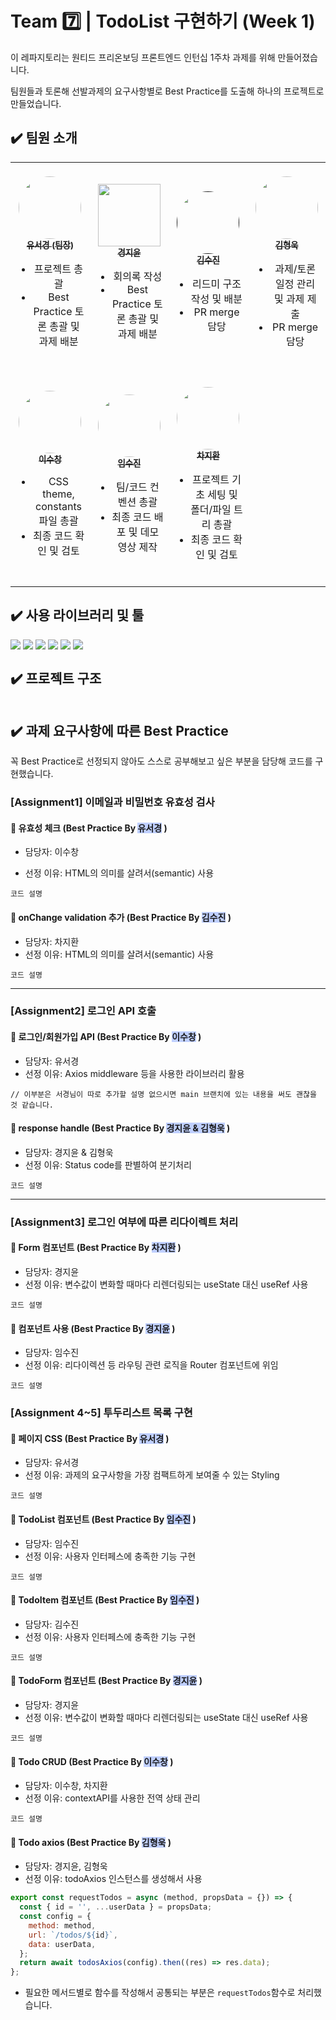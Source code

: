 # Team :seven: | TodoList 구현하기 (Week 1)

이 레파지토리는 원티드 프리온보딩 프론트엔드 인턴십 1주차 과제를 위해 만들어졌습니다.

팀원들과 토론해 선발과제의 요구사항별로 Best Practice를 도출해 하나의 프로젝트로 만들었습니다.

## :heavy_check_mark: 팀원 소개

<table>
  <tbody >
    <tr >
      <td align="center"><a href="https://github.com/SeokyoungYou"><img style="border-radius: 50%; margin-top: 20px;" src="https://avatars.githubusercontent.com/u/79842380?v=4" width="100px; height="100px" alt=""/><br /><sub><b>유서경 (팀장)</b></a><ul><li>프로젝트 총괄</li><li>Best Practice 토론 총괄 및 과제 배분 </li></sub><br /></td>
      <td align="center"><a href="https://github.com/JiyoonZ"><img style="margin-top: 20px;" src="https://avatars.githubusercontent.com/u/81758576?v=4" width="100px;" alt=""/><br /><sub><b>경지윤</b></sub></a><ul><li>회의록 작성</li><li>Best Practice 토론 총괄 및 과제 배분 </li><br /></td>
      <td align="center"><a href=""><img style="margin-top: 20px; border-radius: 50%;" src="https://avatars.githubusercontent.com/u/56298540?v=4" width="100px;" alt=""/><br /><sub><b>김수진</b></sub></a><ul><li>리드미 구조 작성 및 배분</li><li>PR merge 담당</li><br /></td>
      <td align="center"><a href="https://github.com/khw970421"><img style="border-radius: 50%; margin-top: 20px;" src="https://avatars.githubusercontent.com/u/59253551?v=4" width="100px;" alt=""/><br /><sub><b>김형욱</b></sub></a><ul><li>과제/토론 일정 관리 및 과제 제출</li><li>PR merge 담당</li><br /></td>
     <tr/>
      <td align="center"><a href="https://github.com/eternalclash"><img style="border-radius: 50%; margin-top: 20px;" src="https://avatars.githubusercontent.com/u/77526745?v=4" width="100px;" alt=""/><br /><sub><b>이수창</b></sub></a><ul><li>CSS theme, constants 파일 총괄</li><li>최종 코드 확인 및 검토</li><br /></td>
      <td align="center"><a href="https://github.com/etoile-j?tab=repositories"><img style="border-radius: 50%; margin-top: 20px;" src="https://avatars.githubusercontent.com/u/102905624?v=4" width="100px;" alt=""/><br /><sub><b>임수진</b></sub></a><ul><li>팀/코드 컨벤션 총괄</li><li>최종 코드 배포 및 데모 영상 제작</li><br /></td>
      <td align="center"><a href="https://github.com/ckwlghks123"><img style="border-radius: 50%; margin-top: 20px;" src="https://avatars.githubusercontent.com/u/83552466?v=4" width="100px;" alt=""/><br /><sub><b>차지환</b></sub></a><ul><li>프로젝트 기초 세팅 및 폴더/파일 트리 총괄</li><li>최종 코드 확인 및 검토</li><br /></td>
    </tr>
  </tbody>
</table>

## :heavy_check_mark: 사용 라이브러리 및 툴

<div style="float: left;">
  <img src="https://img.shields.io/badge/Axios-5A29E4?style=for-the-badge&logo=axios&logoColor=white">
  <img src="https://img.shields.io/badge/React Router Dom-CA4245?style=for-the-badge&logo=react router&logoColor=white">
  <img src="https://img.shields.io/badge/styled components-DB7093?style=for-the-badge&logo=styledcomponents&logoColor=white">
  <img src="https://img.shields.io/badge/Prettier-F7B93E?style=for-the-badge&logo=prettier&logoColor=black">
  <img src="https://img.shields.io/badge/ESLint-4B32C3?style=for-the-badge&logo=eslint&logoColor=white">
  <img src="https://img.shields.io/badge/Husky-808080?style=for-the-badge&logo=husky&logoColor=white">
</div>

<br/>

## :heavy_check_mark: 프로젝트 구조

```

```

## :heavy_check_mark: 과제 요구사항에 따른 Best Practice

꼭 Best Practice로 선정되지 않아도 스스로 공부해보고 싶은 부분을 담당해 코드를 구현했습니다.

### [Assignment1] 이메일과 비밀번호 유효성 검사

#### 📝 유효성 체크 (Best Practice By <span style="background-color: #BFCFFF">유서경</span> )

- 담당자: 이수창

* 선정 이유: HTML의 의미를 살려서(semantic) 사용

```
코드 설명
```

#### 📝 onChange validation 추가 (Best Practice By <span style="background-color: #BFCFFF">김수진</span> )

- 담당자: 차지환
- 선정 이유: HTML의 의미를 살려서(semantic) 사용

```
코드 설명
```

---

### [Assignment2] 로그인 API 호출

#### 📝 로그인/회원가입 API (Best Practice By <span style="background-color: #BFCFFF">이수창</span> )

- 담당자: 유서경
- 선정 이유: Axios middleware 등을 사용한 라이브러리 활용

```
// 이부분은 서경님이 따로 추가할 설명 없으시면 main 브랜치에 있는 내용을 써도 괜찮을 것 같습니다.
```

#### 📝 response handle (Best Practice By <span style="background-color: #BFCFFF">경지윤 & 김형욱</span> )

- 담당자: 경지윤 & 김형욱
- 선정 이유: Status code를 판별하여 분기처리

```
코드 설명
```

---

### [Assignment3] 로그인 여부에 따른 리다이렉트 처리

#### 📝 Form 컴포넌트 (Best Practice By <span style="background-color: #BFCFFF">차지환</span> )

- 담당자: 경지윤
- 선정 이유: 변수값이 변화할 때마다 리렌더링되는 useState 대신 useRef 사용

```
코드 설명
```

#### 📝 컴포넌트 사용 (Best Practice By <span style="background-color: #BFCFFF">경지윤</span> )

- 담당자: 임수진
- 선정 이유: 리다이렉션 등 라우팅 관련 로직을 Router 컴포넌트에 위임

```
코드 설명
```

### [Assignment 4~5] 투두리스트 목록 구현

#### 📝 페이지 CSS (Best Practice By <span style="background-color: #BFCFFF">유서경</span> )

- 담당자: 유서경
- 선정 이유: 과제의 요구사항을 가장 컴팩트하게 보여줄 수 있는 Styling

```
코드 설명
```

#### 📝 TodoList 컴포넌트 (Best Practice By <span style="background-color: #BFCFFF">임수진</span> )

- 담당자: 임수진
- 선정 이유: 사용자 인터페스에 충족한 기능 구현

```
코드 설명
```

#### 📝 TodoItem 컴포넌트 (Best Practice By <span style="background-color: #BFCFFF">임수진</span> )

- 담당자: 김수진
- 선정 이유: 사용자 인터페스에 충족한 기능 구현

```
코드 설명
```

#### 📝 TodoForm 컴포넌트 (Best Practice By <span style="background-color: #BFCFFF">경지윤</span> )

- 담당자: 경지윤
- 선정 이유: 변수값이 변화할 때마다 리렌더링되는 useState 대신 useRef 사용

```
코드 설명
```

#### 📝 Todo CRUD (Best Practice By <span style="background-color: #BFCFFF">이수창</span> )

- 담당자: 이수창, 차지환
- 선정 이유: contextAPI를 사용한 전역 상태 관리

```
코드 설명
```

#### 📝 Todo axios (Best Practice By <span style="background-color: #BFCFFF">김형욱</span> )

- 담당자: 경지윤, 김형욱
- 선정 이유: todoAxios 인스턴스를 생성해서 사용

```js
export const requestTodos = async (method, propsData = {}) => {
  const { id = '', ...userData } = propsData;
  const config = {
    method: method,
    url: `/todos/${id}`,
    data: userData,
  };
  return await todosAxios(config).then((res) => res.data);
};
```

- 필요한 메서드별로 함수를 작성해서 공통되는 부분은 `requestTodos`함수로 처리했습니다.

